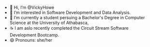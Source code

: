 - 👋 Hi, I’m @VickyHowe
- 👀 I’m interested in Software Development and Data Analysis.
- 🌱 I’m currently a student persuing a Bachelor's Degree in Computer Science at the University of Athabasca,
- :coffee: I am aslo recently completed the Circuit Stream Software Development Bootcamp. 
- 😄 Pronouns: she/her


<!---
VickyHowe/VickyHowe is a ✨ special ✨ repository because its `README.md` (this file) appears on your GitHub profile.
You can click the Preview link to take a look at your changes.
--->
